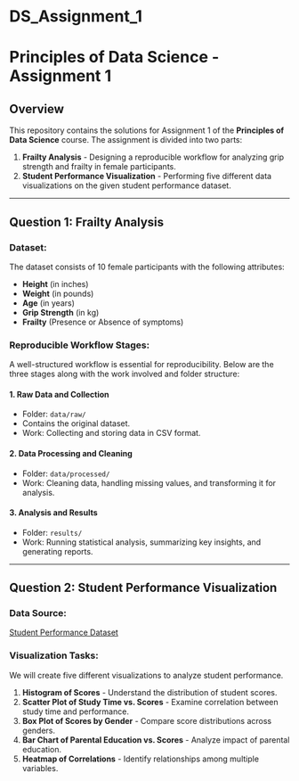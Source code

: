 # DS_Assignment_1

# Principles of Data Science - Assignment 1

## Overview

This repository contains the solutions for Assignment 1 of the **Principles of Data Science** course. The assignment is divided into two parts:

1. **Frailty Analysis** - Designing a reproducible workflow for analyzing grip strength and frailty in female participants.
2. **Student Performance Visualization** - Performing five different data visualizations on the given student performance dataset.

---

## Question 1: Frailty Analysis

### Dataset:

The dataset consists of 10 female participants with the following attributes:

- **Height** (in inches)
- **Weight** (in pounds)
- **Age** (in years)
- **Grip Strength** (in kg)
- **Frailty** (Presence or Absence of symptoms)

### Reproducible Workflow Stages:

A well-structured workflow is essential for reproducibility. Below are the three stages along with the work involved and folder structure:

#### 1. **Raw Data and Collection**

- Folder: `data/raw/`
- Contains the original dataset.
- Work: Collecting and storing data in CSV format.

#### 2. **Data Processing and Cleaning**

- Folder: `data/processed/`
- Work: Cleaning data, handling missing values, and transforming it for analysis.

#### 3. **Analysis and Results**

- Folder: `results/`
- Work: Running statistical analysis, summarizing key insights, and generating reports.



---

## Question 2: Student Performance Visualization

### Data Source:

[Student Performance Dataset](<Insert Data Link Here>)

### Visualization Tasks:

We will create five different visualizations to analyze student performance.

1. **Histogram of Scores** - Understand the distribution of student scores.
2. **Scatter Plot of Study Time vs. Scores** - Examine correlation between study time and performance.
3. **Box Plot of Scores by Gender** - Compare score distributions across genders.
4. **Bar Chart of Parental Education vs. Scores** - Analyze impact of parental education.
5. **Heatmap of Correlations** - Identify relationships among multiple variables.




